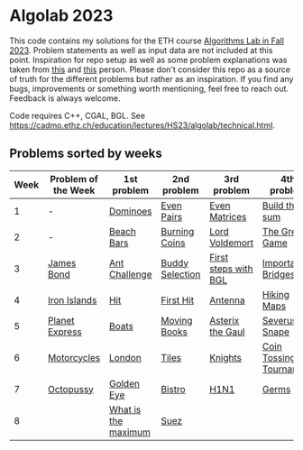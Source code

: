 # Algolab 2023
This code contains my solutions for the ETH course [Algorithms Lab in Fall 2023](https://cadmo.ethz.ch/education/lectures/HS23/algolab/index.html). Problem statements as well as input data are not included at this point. Inspiration for repo setup as well as some problem explanations was taken from [this](https://github.com/haeggee/algolab) and [this](https://github.com/simon-hrabec/algolab-2020) person. Please don't consider this repo as a source of truth for the different problems but rather as an inspiration. If you find any bugs, improvements or something worth mentioning, feel free to reach out. Feedback is always welcome.

Code requires C++, CGAL, BGL. See https://cadmo.ethz.ch/education/lectures/HS23/algolab/technical.html.

## Problems sorted by weeks
| Week | Problem of the Week                                                   | 1st problem                                                                  | 2nd problem                                                | 3rd problem                                                       | 4th problem                                                        |
| ---- | --------------------------------------------------------------------- | ---------------------------------------------------------------------------- | ---------------------------------------------------------- | ----------------------------------------------------------------- | ------------------------------------------------------------------ |
| 1    | -                             | [Dominoes](problems/week-01/dominoes/)                       | [Even Pairs](problems/week-01/even-pairs/)                          | [Even Matrices](problems/week-01/even-matrices/)                     | [Build the sum](problems/week-01/build-the-sum/) |
| 2    | -                             | [Beach Bars](problems/week-02/beach-bars)                       | [Burning Coins](problems/week-02/burning-coins/)                          | [Lord Voldemort](problems/week-02/lord-voldemort/)                     | [The Great Game](problems/week-02/great-game/) |
| 3    | [James Bond](potw/week-03/)                             | [Ant Challenge](problems/week-03/ant-challenge/)                       | [Buddy Selection](problems/week-03/buddy-selection/)                          | [First steps with BGL](problems/week-03/first-steps-bgl/)                     | [Important Bridges](problems/week-03/important-bridges/) |
| 4    | [Iron Islands](potw/week-04/)                             | [Hit](problems/week-04/hit/)                     | [First Hit](problems/week-04/first-hit/)                          | [Antenna](problems/week-04/antenna/)                     | [Hiking Maps](problems/week-04/hiking-maps/) |
| 5    | [Planet Express](potw/week-05/)                             | [Boats](problems/week-05/boats/)                     | [Moving Books](problems/week-05//moving-books/)                          | [Asterix the Gaul](problems/week-05/asterix-the-gaul/)                     | [Severus Snape](problems/week-05/severus-snape/) |
| 6    | [Motorcycles](potw/week-06/)                             |  [London](problems/week-06/london/)                    | [Tiles](problems/week-06/tiles/)                          | [Knights](problems/week-06/knights/)                     | [Coin Tossing Tournament](problems/week-06/coin-tossing-tournament/) |
| 7    | [Octopussy](potw/week-07/)                             |  [Golden Eye](problems/week-07/golden-eye/)                    | [Bistro](problems/week-07/bistro/)                         | [H1N1](problems/week-07/h1n1/)                     | [Germs](problems/week-07/germs/) |
| 8    |                              |  [What is the maximum](problems/week-08/what-is-the-maximum/)                    | [Suez](problems/week-08/suez/) |     | |                | |
